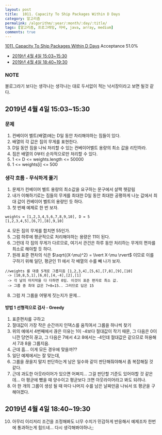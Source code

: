```yaml
---
layout: post
title:  1011. Capacity To Ship Packages Within D Days
category: 알고리즘
permalink: /algorithm/:year/:month/:day/:title/
tags: [알고리즘, 프로그래밍, 자바, java, array, medium]
comments: true
---
```

[1011. Capacity To Ship Packages Within D Days](https://leetcode.com/problems/capacity-to-ship-packages-within-d-days/)
Acceptance 51.0%

* [2019년 4월 4일 15:03~15:30](#2019년-4월-4일-15031530)
* [2019년 4월 4일 18:40~19:30](#2019년-4월-4일-18401930)

### NOTE
블로그라기 보다는 생각나는 생각나는 대로 두서없이 적는 낙서장이라고 보면 될것 같다.

## 2019년 4월 4일 15:03~15:30
### 문제
1. 컨베이어 벨트(배열)에는 D일 동안 차리해야하는 짐들이 있다.
2. 배열의 각 값은 짐의 무게를 표현한다.
3. D일 동안 짐을 나눠 처리할 수 있는 컨베이어벨트 용량의 최소 값을 리턴하라.
4. 짐은 배열의 0부터 순차적으로만 처리할 수 있다.
5. 1 <= D <= weights.length <= 50000
6. 1 <= weights[i] <= 500

### 생각 흐름 - 무식하게 풀기
1. 문제가 컨베이어 벨트 용량의 최소값을 요구하는 문구에서 살짝 헷갈림
2. 내가 이해하기로는 짐들의 무게를 최대한 D일 동안 최대한 공평하게 나눈 값에서 최대 값이 컨베이어 벨트의 용량인 듯 하다.
3. 첫 번째 예제로 한 번 보자.
```
weights = [1,2,3,4,5,6,7,8,9,10], D = 5
[1,2,3,4,5],[6,7],[8],9,10]
```
4. 모든 짐의 무게를 합치면 55인가.
5. 그럼 하루에 평균적으로 처리해야하는 용량은 11이 된다.
6. 그런데 각 짐의 무게가 다르므로, 여기서 관건은 하루 동안 처리하는 무게의 편차를 최소로 해야할 듯 하다.
7. 원래 표준 편차의 식은 $\sqrt{(X-\mu)^2} = \lvert X-\mu \rvert$ 이므로 이를 구하기 위해 일단, 평균인 11 에서 각 배열의 수를 빼 나가 보자.
```
//weights 를 대충 5개로 그룹지음 [1,2,3,4],[5,6],[7,8],[9],[10]
 -> [10,8,5,1],[6,0],[4,-4],[2],[1]
 -> 각 날의 마지막을 다 더하면 0임. 이것이 표준 편자로 최소 값.
 -> 그룹 중 최대 값은 7+8=15.. 그러므로 답은 15
```
8. 그럼 저 그룹을 어떻게 짓는지가 문제...


#### 방법 1 선형적으로 검사 - Greedy
1. 표준편차를 구하고
2. 절대값이 가장 작은 순간까지 인덱스를 움직여서 그룹을 하나씩 찾기
3. 위의 예에서 4번째에서 끊은 이유는 1이 -4보다 절대값이 작기 때문, 그 다음은 0이니깐 당연히 끊고, 그 다음은 7에서 4고 8에서는 -4인데 절대값은 같으므로 허용해서 7과 8을 그룹지음.
4. 근데 흠... 이게 모든 경우에 맞을까??
5. 일단 예제에서는 잘 맞는데,
6. 그룹을 끊을지 말지 판단하는게 남은 일수와 같이 판단해줘야해서 좀 복잡해질 것 같다.
7. 근데 과도한 아웃라이어가 있으면 어쩌지... 그걸 판단할 기준도 있어야할 것 같은데... 아 평균에 뺐을 때 양수이고 평균보다 크면 아웃라이어라고 봐도 되려나.
8. 아 한 개의 그룹이 생성 될 때 마다 나머지 수를 남은 날짜만큼 나눠서 또 평균을 구해야겠다.

## 2019년 4월 4일 18:40~19:30
10. 아무리 이리저리 조건을 조정해봐도 너무 수치가 민감하게 반응해서 예제조차 한번에 통과하는게 힘드네... 다시 생각해봐야하나;;
